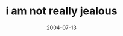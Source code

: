 ---
layout: base.njk
title : 'i am not really jealous' 
view_title : 'i am not really jealous' 
year : '2004' 
date : '2004-07-13' 
img_file : '/drawing/iamnotreallyjealous.png' 
html_file : 'iamnotreallyjealous' 
next_html : 'itsnotyou.html' 
year_order : '115' 
permalink : "title/{{html_file}}.html"
---